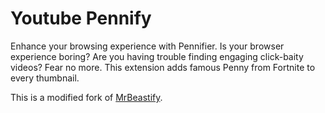 # Youtube Pennify

Enhance your browsing experience with Pennifier. Is your browser experience boring? Are you having trouble finding engaging click-baity videos? Fear no more. This extension adds famous Penny from Fortnite to every thumbnail.

This is a modified fork of [MrBeastify](https://github.com/MagicJinn/MrBeastify-Youtube).